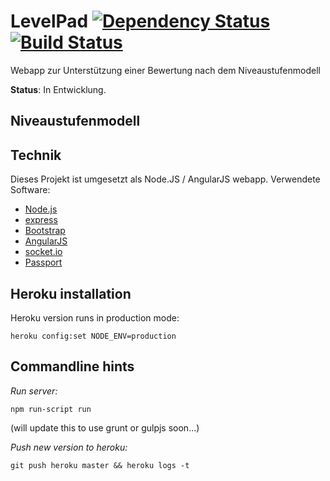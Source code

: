 # LevelPad [![Dependency Status](https://david-dm.org/fh-koeln/LevelPad.png)](https://david-dm.org/fh-koeln/LevelPad) [![Build Status](https://travis-ci.org/fh-koeln/LevelPad.svg?branch=master)](https://travis-ci.org/fh-koeln/LevelPad)

Webapp zur Unterstützung einer Bewertung nach dem Niveaustufenmodell

**Status**: In Entwicklung.

## Niveaustufenmodell

## Technik

Dieses Projekt ist umgesetzt als Node.JS / AngularJS webapp. Verwendete Software:

* [Node.js](http://nodejs.org/)
* [express](http://expressjs.com/)
* [Bootstrap](http://getbootstrap.com/)
* [AngularJS](http://www.angularjs.org/)
* [socket.io](http://socket.io/)
* [Passport](http://passportjs.org/)

## Heroku installation

Heroku version runs in production mode:

	heroku config:set NODE_ENV=production

## Commandline hints

*Run server:*

	npm run-script run

(will update this to use grunt or gulpjs soon...)

*Push new version to heroku:*

	git push heroku master && heroku logs -t
